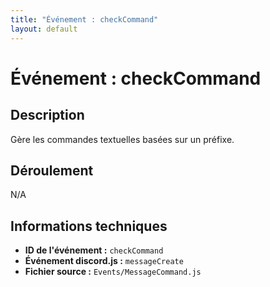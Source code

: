 ```yaml
---
title: "Événement : checkCommand"
layout: default
---
```


# Événement : checkCommand

## Description

Gère les commandes textuelles basées sur un préfixe.

## Déroulement

N/A

## Informations techniques

- **ID de l'événement :** `checkCommand`
- **Événement discord.js :** `messageCreate`
- **Fichier source :** `Events/MessageCommand.js`
